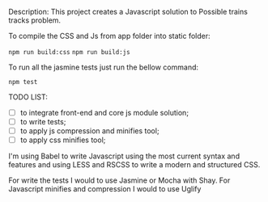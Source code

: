 Description: This project creates a Javascript solution to Possible trains tracks problem.

To compile the CSS and Js from app folder into static folder:

```npm run build:css```
```npm run build:js```

To run all the jasmine tests just run the bellow command:

```npm test```


TODO LIST:
- [ ] to integrate front-end and core js module solution;
- [ ] to write tests;
- [ ] to apply js compression and minifies tool;
- [ ] to apply css minifies tool;

I'm using Babel to write Javascript using the most current syntax and features and using LESS and RSCSS to write a modern and structured CSS.

For write the tests I would to use Jasmine or Mocha with Shay.
For Javascript minifies and compression I would to use Uglify
